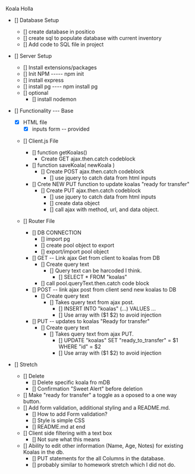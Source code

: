 Koala Holla

- [] Database Setup
   - [] create database in positico
   - [] create sql to populate database with current inventory
   - [] Add code to SQL file in project

- [] Server Setup 
	- [] Install extensions/packages
    - [] Init NPM  ----- npm init
    - [] install express
    - [] install pg ----	npm install pg
    - [] optional
        - [] install nodemon

- [] Functionality --- Base
    - [x] HTML file
        - [x] inputs form -- provided
    - [] Client.js File
        - [] function getKoalas() 
            - Create GET ajax.then.catch codeblock
        - [] function saveKoala( newKoala )
            - [] Create POST ajax.then.catch codeblock
                - [] use jquery to catch data from html inputs
        - [] Crete NEW PUT function to update koalas "ready for transfer"
            - [] Create PUT ajax.then.catch codeblock
                - [] use jquery to catch data from html inputs
                - [] create data object
                - [] call ajax with method, url, and data object.
                
    - [] Router File
        - [] DB CONNECTION
            - [] import pg
            - [] create pool object to export
            - [] export/import pool object
        - [] GET -- Link ajax Get from client to koalas from DB
            - [] Create query text
                - [] Query text can be harcoded I think.
                    - [] SELECT * FROM "koalas"
            - [] call pool.queryText.then.catch code block
        - [] POST -- link ajax post from client send new koalas to DB
            - [] Create query text
                - [] Takes query text from ajax post.
                    - [] INSERT INTO "koalas" (...) VALUES ...
                    - [] Use array with ($1 $2) to avoid injection
        - [] PUT -- updates to koalas "Ready for transfer"
            - [] Create query text
                - [] Takes query text from ajax PUT.
                    - [] UPDATE "koalas" SET "ready_to_transfer" = $1 WHERE "id" = $2
                    - [] Use array with ($1 $2) to avoid injection


- [] Stretch
    - [] Delete
        - [] Delete specific koala fro mDB
        - [] Confirmation "Sweet Alert" before deletion
    - [] Make "ready for transfer" a toggle as a oposed to a one way button.
    - [] Add form validation, additional styling and a README.md.
        - [] How to add Form validation?
        - [] Style is simple CSS
        - [] README.md at end 
    - [] Client side filtering with a text box
        - [] Not sure what this means
    - [] Ability to edit other information (Name, Age, Notes) for existing Koalas in the db.
        - [] PUT statements for the all Columns in the database.
        - [] probably similar to homework stretch which I did not do.